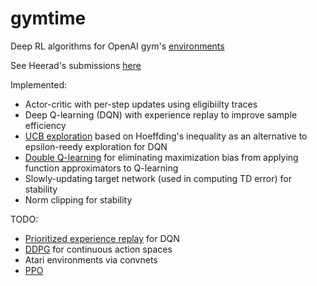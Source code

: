 # gymtime
Deep RL algorithms for OpenAI gym's [environments](https://gym.openai.com/envs)


See Heerad's submissions [here](https://gym.openai.com/users/heerad)

Implemented:
* Actor-critic with per-step updates using eligibiilty traces
* Deep Q-learning (DQN) with experience replay to improve sample efficiency
* [UCB exploration](http://www0.cs.ucl.ac.uk/staff/d.silver/web/Teaching_files/XX.pdf) based on Hoeffding's inequality as an alternative to epsilon-reedy exploration for DQN
* [Double Q-learning](https://arxiv.org/abs/1509.06461) for eliminating maximization bias from applying function approximators to Q-learning
* Slowly-updating target network (used in computing TD error) for stability
* Norm clipping for stability

TODO:
* [Prioritized experience replay](https://arxiv.org/pdf/1511.05952.pdf) for DQN
* [DDPG](https://arxiv.org/pdf/1509.02971.pdf) for continuous action spaces
* Atari environments via convnets
* [PPO](https://arxiv.org/abs/1707.06347)